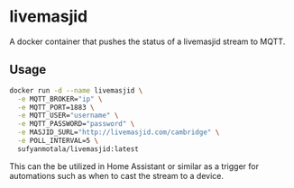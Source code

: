 # livemasjid

A docker container that pushes the status of a livemasjid stream to MQTT.

## Usage

```bash
docker run -d --name livemasjid \
  -e MQTT_BROKER="ip" \
  -e MQTT_PORT=1883 \
  -e MQTT_USER="username" \
  -e MQTT_PASSWORD="password" \
  -e MASJID_SURL="http://livemasjid.com/cambridge" \
  -e POLL_INTERVAL=5 \
  sufyanmotala/livemasjid:latest
```

This can the be utilized in Home Assistant or similar as a trigger for automations such as when to cast the stream to a device.
